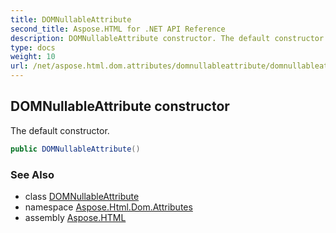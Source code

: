```yaml
---
title: DOMNullableAttribute
second_title: Aspose.HTML for .NET API Reference
description: DOMNullableAttribute constructor. The default constructor
type: docs
weight: 10
url: /net/aspose.html.dom.attributes/domnullableattribute/domnullableattribute/
---
```

## DOMNullableAttribute constructor

The default constructor.

```csharp
public DOMNullableAttribute()
```

### See Also

* class [DOMNullableAttribute](../)
* namespace [Aspose.Html.Dom.Attributes](../../domnullableattribute/)
* assembly [Aspose.HTML](../../../)
